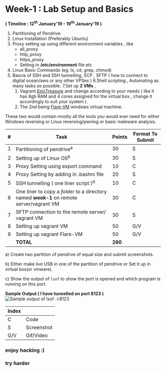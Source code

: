 # Week-1 : Lab Setup and Basics

**( Timeline : 12<sup>th</sup> January'19 - 19<sup>th</sup> January'19 )**
1. Partitioning of Pendrive
2. Linux Installation (Preferably Ubuntu)
3. Proxy setting up using different environment variables , like 
	* all_proxy
	* http_proxy
	* https_proxy
	* Setting in **/etc/environment** file etc
4. Linux Basic Commands (eg. ls, cd, grep, chmod)
5. Bascis of SSH and SSH tunnelling,  SCP , SFTP ( how to connect to digital ocean/aws or any other VPSes )
6.Shell scripting , Automating as many tasks as possible.
7.Set up **2 VMs** ,
	1. Vagrant [EpicTreasure](https://github.com/ctfhacker/EpicTreasure) and change according to your needs ( like it has 8gb RAM and 4 cores assigned for the virtual box , change it accordingly to suit your system ).
	2. The 2nd being [Flare-VM](https://github.com/fireeye/flare-vm) windows virtual machine.

These two would contain moslty all the tools you would ever need for either Windows reversing or Linux reversing/pwning or basic maleware analysis.


|#| Task		| Points	|	Format To Submit	|
|--| ------------- 	| -------------	|	-------------------		|
|1| Partitioning of pendrive<sup>a</sup>  | 30  |	S	|
|2| Setting up of Linux OS<sup>b</sup> | 30  |		S	|
|3| Proxy Setting using export command  | 10  |		C	
|4| Proxy Setting by adding in .bashrc file  | 20  |	S	|
|5| SSH tunnelling ( one liner script )<sup>d</sup>  | 10  |	C	|
|6| One liner to copy a _folder_ to a directory named **week-1** on remote server/vagrant VM  | 30  |	C	|
|7| SFTP connection to the remote server/ vagrant VM  | 30  |	S	|
|8| Setting up vagrant VM  | 50  |		G/V	|
|9| Setting up vagrant Flare-VM  | 50  |		G/V	|
|| **TOTAL** 	| **260**	|

a) Create two partition of pendrive of equal size and submit screenshots.

b) Either make live USB in one of the partition of pendrive or Set it up in virtual box(or vmware).

c) Show the output of `lsof` to show the port is opened and which program is running on this port.

**Sample Output ( I have tunnelled on port 8123 )**
![Sample output of lsof -i:8123](https://user-images.githubusercontent.com/17861054/39735433-2e224300-5299-11e8-87c9-101f0979a36b.png)



Index	|	|
--------|-------|
C	| Code	|
S	| Screenshot	|
G/V	| Gif/Video	|


### enjoy hacking :)
### try harder
